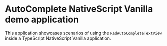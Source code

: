 # AutoComplete NativeScript Vanilla demo application

This application showcases scenarios of using the `RadAutoCompleteTextView` inside a TypeScript NativeScript Vanilla application.
